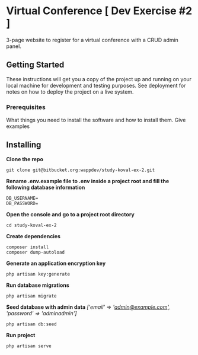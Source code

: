 # Virtual Conference [ Dev Exercise #2 ] 

3-page website to register for a virtual conference with a CRUD admin panel. 

## Getting Started
These instructions will get you a copy of the project up and running on your local machine for development and testing purposes. See deployment for notes on how to deploy the project on a live system.

### Prerequisites
What things you need to install the software and how to install them.
Give examples

## Installing
**Clone the repo**
```
git clone git@bitbucket.org:wappdev/study-koval-ex-2.git
```
**Rename .env.example file to .env inside a project root and fill the following database information** 
```
DB_USERNAME= 
DB_PASSWORD= 
```
**Open the console and go to a project root directory**
```
cd study-koval-ex-2
```
**Create dependencies**
```
composer install
composer dump-autoload
```
**Generate an application encryption key** 
```
php artisan key:generate
```
**Run database migrations** 
```
php artisan migrate
```
**Seed database with admin data** *['email' => 'admin@example.com', 'password' => 'adminadmin']*
```
php artisan db:seed
```
**Run project**
```
php artisan serve
```